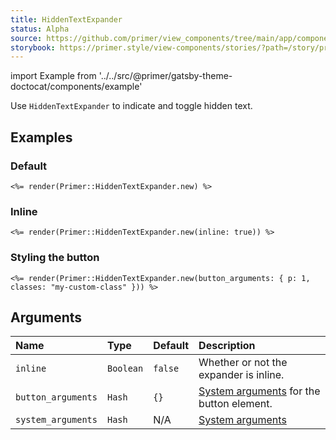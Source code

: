 ```yaml
---
title: HiddenTextExpander
status: Alpha
source: https://github.com/primer/view_components/tree/main/app/components/primer/hidden_text_expander.rb
storybook: https://primer.style/view-components/stories/?path=/story/primer-hidden-text-expander-component
---
```


import Example from '../../src/@primer/gatsby-theme-doctocat/components/example'

<!-- Warning: AUTO-GENERATED file, do not edit. Add code comments to your Ruby instead <3 -->

Use `HiddenTextExpander` to indicate and toggle hidden text.

## Examples

### Default

<Example src="<span class='hidden-text-expander'><button aria-expanded='false' type='button' class='ellipsis-expander'>&hellip;</button></span>" />

```erb
<%= render(Primer::HiddenTextExpander.new) %>
```

### Inline

<Example src="<span class='hidden-text-expander inline'><button aria-expanded='false' type='button' class='ellipsis-expander'>&hellip;</button></span>" />

```erb
<%= render(Primer::HiddenTextExpander.new(inline: true)) %>
```

### Styling the button

<Example src="<span class='hidden-text-expander'><button aria-expanded='false' type='button' class='ellipsis-expander my-custom-class p-1'>&hellip;</button></span>" />

```erb
<%= render(Primer::HiddenTextExpander.new(button_arguments: { p: 1, classes: "my-custom-class" })) %>
```

## Arguments

| Name | Type | Default | Description |
| :- | :- | :- | :- |
| `inline` | `Boolean` | `false` | Whether or not the expander is inline. |
| `button_arguments` | `Hash` | `{}` | [System arguments](/system-arguments) for the button element. |
| `system_arguments` | `Hash` | N/A | [System arguments](/system-arguments) |
